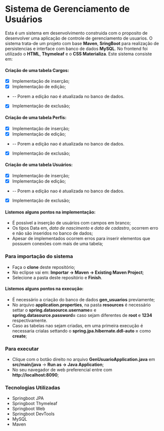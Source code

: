 # Sistema de Gerenciamento de Usuários

Esta é um sistema em desenvolvimento construida com o proposito de desenvolver uma aplicação de controle de gerenciamento de usuarios. O sistema trata-de um projeto com base **Maven**, **SringBoot** para realização de persistencias e interface com banco de dados **MySQL**. No frontend foi utilizado o **HTML**, **Thymeleaf** e o **CSS Materializa**.
Este sistema consiste em:
#### Criação de uma tabela Cargos:
- [x] Implementação de inserção;
- [x] Implementação de edição;
- -- Porem a edição nao é atualizada no banco de dados.
- [x] Implementação de exclusão;

#### Criação de uma tabela Perfis:
- [x] Implementação de inserção;
- [x] Implementação de edição;
- -- Porem a edição nao é atualizada no banco de dados.
- [x] Implementação de exclusão;

#### Criação de uma tabela Usuários:
- [x] Implementação de inserção;
- [x] Implementação de edição;
- -- Porem a edição nao é atualizada no banco de dados.
- [x] Implementação de exclusão;

#### Listemos alguns pontos na implementação:
- É possivel a inserção de usuários com campos em branco;
- Os tipos Data em, *data de nascimento* e *data de cadastro*, ocorrem erro e não são inseridos no banco de dados;
- Apesar de implementados ocorrem erros para inserir elementos que possuem conexões com mais de uma tabela;

### Para importação do sistema
- Faça o **clone** deste repositório;
- No eclipse vai em:
**Importar -> Maven -> Existing Maven Project**;
- Selecione a pasta deste repositório e **Finish**.

#### Listemos alguns pontos na execução:
- É necessário a criação do banco de dados **gen_usuarios** previamente;
- No arquivo **application.properties**, na pasta **resources** é necessário settar o **spring.datasource.username=** e **spring.datasource.password=** caso sejam diferentes de **root** e **1234** respectivamente.
- Caso as tabelas nao sejam criadas, em uma primeira execução é necessaria crialas settando o **spring.jpa.hibernate.ddl-auto =** como **create**;

### Para executar

- Clique com o botão direito no arquivo **GenUsuarioApplication.java** em **src/main/java** -> **Run as -> Java Application**;
- No seu navegador de web preferencial entre com **http://localhost:8090**;

### Tecnologias Utilizadas
- Springboot  JPA
- Springboot Thymeleaf
- Springboot Web
- Springboot DevTools
- MySQL
- Maven
